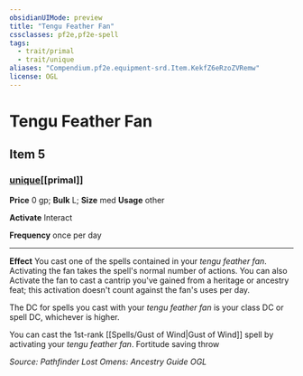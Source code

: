 ```yaml
---
obsidianUIMode: preview
title: "Tengu Feather Fan"
cssclasses: pf2e,pf2e-spell
tags:
  - trait/primal
  - trait/unique
aliases: "Compendium.pf2e.equipment-srd.Item.KekfZ6eRzoZVRemw"
license: OGL
---
```

# Tengu Feather Fan
## Item 5
### [unique](unique "Unique Rarity Trait")[[primal]]


**Price** 0 gp; 
**Bulk** L; **Size** med
**Usage** other

**Activate** Interact

**Frequency** once per day

* * *

**Effect** You cast one of the spells contained in your _tengu feather fan_. Activating the fan takes the spell's normal number of actions. You can also Activate the fan to cast a cantrip you've gained from a heritage or ancestry feat; this activation doesn't count against the fan's uses per day.

The DC for spells you cast with your _tengu feather fan_ is your class DC or spell DC, whichever is higher.

You can cast the 1st-rank [[Spells/Gust of Wind|Gust of Wind]] spell by activating your _tengu feather fan_. Fortitude saving throw

*Source: Pathfinder Lost Omens: Ancestry Guide*
*OGL*